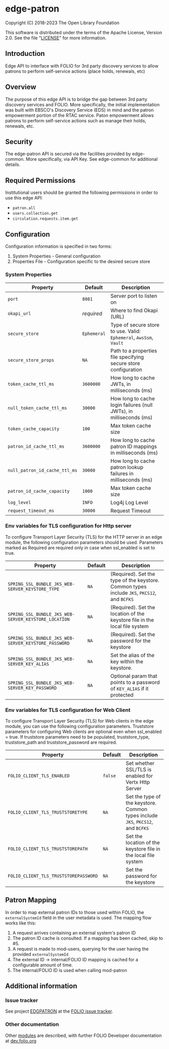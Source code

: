 # edge-patron

Copyright (C) 2018-2023 The Open Library Foundation

This software is distributed under the terms of the Apache License,
Version 2.0. See the file "[LICENSE](LICENSE)" for more information.

## Introduction

Edge API to interface with FOLIO for 3rd party discovery services to allow patrons to perform self-service actions (place holds, renewals, etc)

## Overview

The purpose of this edge API is to bridge the gap between 3rd party discovery services and FOLIO.  More specifically, the initial implementation was built with EBSCO's Discovery Service (EDS) in mind and the patron empowerment portion of the RTAC service.  Paton empowerment allows patrons to perform self-service actions such as manage their holds, renewals, etc.

## Security

The edge-patron API is secured via the facilities provided by edge-common.  More specifically, via API Key.  See edge-common for additional details.

## Required Permissions

Institutional users should be granted the following permissions in order to use this edge API:
- `patron.all`
- `users.collection.get`
- `circulation.requests.item.get`

## Configuration

Configuration information is specified in two forms:
1. System Properties - General configuration
2. Properties File - Configuration specific to the desired secure store

### System Properties

| Property                      | Default             | Description                                                                |
|-------------------------------|---------------------|----------------------------------------------------------------------------|
| `port`                        | `8081`              | Server port to listen on                                                   |
| `okapi_url`                   | *required*          | Where to find Okapi (URL)                                                  |
| `secure_store`                | `Ephemeral`         | Type of secure store to use.  Valid: `Ephemeral`, `AwsSsm`, `Vault`        |
| `secure_store_props`          | `NA`                | Path to a properties file specifying secure store configuration            |
| `token_cache_ttl_ms`          | `3600000`           | How long to cache JWTs, in milliseconds (ms)                               |
| `null_token_cache_ttl_ms`     | `30000`             | How long to cache login failures (null JWTs), in milliseconds (ms)         |
| `token_cache_capacity`        | `100`               | Max token cache size                                                       |
| `patron_id_cache_ttl_ms`      | `3600000`           | How long to cache patron ID mappings in milliseconds (ms)                  |
| `null_patron_id_cache_ttl_ms` | `30000`             | How long to cache patron lookup failures in milliseconds (ms)              |
| `patron_id_cache_capacity`    | `1000`              | Max token cache size                                                       |
| `log_level`                   | `INFO`              | Log4j Log Level                                                            |
| `request_timeout_ms`          | `30000`             | Request Timeout                                                            |

### Env variables for TLS configuration for Http server

To configure Transport Layer Security (TLS) for the HTTP server in an edge module, the following configuration parameters should be used.
Parameters marked as Required are required only in case when ssl_enabled is set to true.

| Property                                             | Default           | Description                                                                                 |
|------------------------------------------------------|-------------------|---------------------------------------------------------------------------------------------|
| `SPRING_SSL_BUNDLE_JKS_WEB-SERVER_KEYSTORE_TYPE`     | `NA`              | (Required). Set the type of the keystore. Common types include `JKS`, `PKCS12`, and `BCFKS` |
| `SPRING_SSL_BUNDLE_JKS_WEB-SERVER_KEYSTORE_LOCATION` | `NA`              | (Required). Set the location of the keystore file in the local file system                  |
| `SPRING_SSL_BUNDLE_JKS_WEB-SERVER_KEYSTORE_PASSWORD` | `NA`              | (Required). Set the password for the keystore                                               |
| `SPRING_SSL_BUNDLE_JKS_WEB-SERVER_KEY_ALIAS`         | `NA`              | Set the alias of the key within the keystore.                                               |
| `SPRING_SSL_BUNDLE_JKS_WEB-SERVER_KEY_PASSWORD`      | `NA`              | Optional param that points to a password of `KEY_ALIAS` if it protected                     |

### Env variables for TLS configuration for Web Client

To configure Transport Layer Security (TLS) for Web clients in the edge module, you can use the following configuration parameters.
Truststore parameters for configuring Web clients are optional even when ssl_enabled = true.
If truststore parameters need to be populated, truststore_type, truststore_path and truststore_password are required.

| Property                                | Default           | Description                                                                      |
|-----------------------------------------|-------------------|----------------------------------------------------------------------------------|
| `FOLIO_CLIENT_TLS_ENABLED`              | `false`           | Set whether SSL/TLS is enabled for Vertx Http Server                             |
| `FOLIO_CLIENT_TLS_TRUSTSTORETYPE`       | `NA`              | Set the type of the keystore. Common types include `JKS`, `PKCS12`, and `BCFKS`  |
| `FOLIO_CLIENT_TLS_TRUSTSTOREPATH`       | `NA`              | Set the location of the keystore file in the local file system                   |
| `FOLIO_CLIENT_TLS_TRUSTSTOREPASSWORD`   | `NA`              | Set the password for the keystore                                                |


## Patron Mapping

In order to map external patron IDs to those used within FOLIO, the `externalSystemId` field in the user metadata is used.  The mapping flow works like this:

1. A request arrives containing an external system's patron ID
2. The patron ID cache is consulted.  If a mapping has been cached, skip to #5.
3. A request is made to mod-users, querying for the user having the provided `externalSystemId`
4. The external ID -> internal/FOLIO ID mapping is cached for a configurable amount of time.
5. The internal/FOLIO ID is used when calling mod-patron

## Additional information

### Issue tracker

See project [EDGPATRON](https://issues.folio.org/browse/EDGPATRON)
at the [FOLIO issue tracker](https://dev.folio.org/guidelines/issue-tracker).

### Other documentation

Other [modules](https://dev.folio.org/source-code/#server-side) are described,
with further FOLIO Developer documentation at [dev.folio.org](https://dev.folio.org/)

